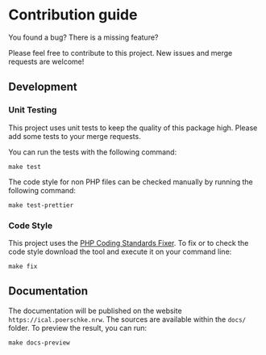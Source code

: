 # Contribution guide

You found a bug? There is a missing feature?

Please feel free to contribute to this project. New issues and merge requests are welcome!

## Development

### Unit Testing

This project uses unit tests to keep the quality of this package high.
Please add some tests to your merge requests.

You can run the tests with the following command:

```
make test
```

The code style for non PHP files can be checked manually by running the following command:

```
make test-prettier
```

### Code Style

This project uses the [PHP Coding Standards Fixer](http://cs.sensiolabs.org/).
To fix or to check the code style download the tool and execute it on your command line:

```
make fix
```

## Documentation

The documentation will be published on the website `https://ical.poerschke.nrw`.
The sources are available within the `docs/` folder.
To preview the result, you can run:

```
make docs-preview
```
